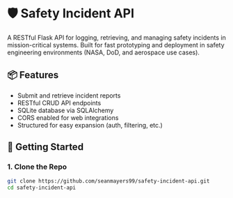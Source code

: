 # 🛡️ Safety Incident API

A RESTful Flask API for logging, retrieving, and managing safety incidents in mission-critical systems. Built for fast prototyping and deployment in safety engineering environments (NASA, DoD, and aerospace use cases).

## 📦 Features

- Submit and retrieve incident reports
- RESTful CRUD API endpoints
- SQLite database via SQLAlchemy
- CORS enabled for web integrations
- Structured for easy expansion (auth, filtering, etc.)

## 🚀 Getting Started

### 1. Clone the Repo

```bash
git clone https://github.com/seanmayers99/safety-incident-api.git
cd safety-incident-api
